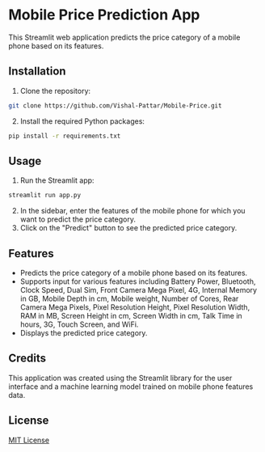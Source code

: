 # Mobile Price Prediction App

This Streamlit web application predicts the price category of a mobile phone based on its features.

## Installation

1. Clone the repository:

```bash
git clone https://github.com/Vishal-Pattar/Mobile-Price.git
```

2. Install the required Python packages:

```bash
pip install -r requirements.txt
```

## Usage

1. Run the Streamlit app:

```bash
streamlit run app.py
```

2. In the sidebar, enter the features of the mobile phone for which you want to predict the price category.
3. Click on the "Predict" button to see the predicted price category.

## Features

- Predicts the price category of a mobile phone based on its features.
- Supports input for various features including Battery Power, Bluetooth, Clock Speed, Dual Sim, Front Camera Mega Pixel, 4G, Internal Memory in GB, Mobile Depth in cm, Mobile weight, Number of Cores, Rear Camera Mega Pixels, Pixel Resolution Height, Pixel Resolution Width, RAM in MB, Screen Height in cm, Screen Width in cm, Talk Time in hours, 3G, Touch Screen, and WiFi.
- Displays the predicted price category.

## Credits

This application was created using the Streamlit library for the user interface and a machine learning model trained on mobile phone features data.

## License

[MIT License](LICENSE)